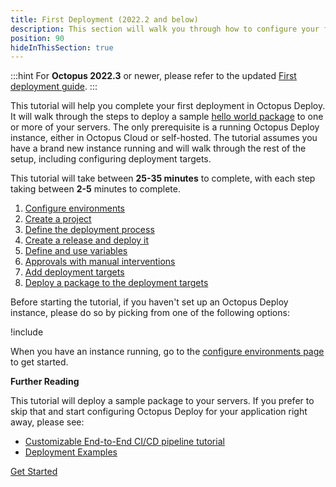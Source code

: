 ```yaml
---
title: First Deployment (2022.2 and below)
description: This section will walk you through how to configure your first deployment in Octopus Deploy.
position: 90
hideInThisSection: true
---
```


:::hint
For **Octopus 2022.3** or newer, please refer to the updated [First deployment guide](/docs/getting-started/first-deployment/index.md).
:::

This tutorial will help you complete your first deployment in Octopus Deploy.  It will walk through the steps to deploy a sample [hello world package](https://octopus.com/images/docs/hello-world.1.0.0.zip) to one or more of your servers.  The only prerequisite is a running Octopus Deploy instance, either in Octopus Cloud or self-hosted.  The tutorial assumes you have a brand new instance running and will walk through the rest of the setup, including configuring deployment targets.

This tutorial will take between **25-35 minutes** to complete, with each step taking between **2-5** minutes to complete.

1. [Configure environments](docs/getting-started/first-deployment/configure-environments.md)
2. [Create a project](docs/getting-started/first-deployment/create-projects.md)
3. [Define the deployment process](docs/getting-started/first-deployment/define-the-deployment-process.md)
4. [Create a release and deploy it](/docs/getting-started/first-deployment/create-and-deploy-a-release.md)
5. [Define and use variables](/docs/getting-started/first-deployment/define-and-use-variables.md)
6. [Approvals with manual interventions](/docs/getting-started/first-deployment/approvals-with-manual-interventions.md)
7. [Add deployment targets](/docs/getting-started/first-deployment/add-deployment-targets.md)
8. [Deploy a package to the deployment targets](/docs/getting-started/first-deployment/deploy-a-package.md)

Before starting the tutorial, if you haven't set up an Octopus Deploy instance, please do so by picking from one of the following options:

!include <octopus-deploy-setup-options>

When you have an instance running, go to the [configure environments page](docs/getting-started/first-deployment/configure-environments.md) to get started.

**Further Reading**

This tutorial will deploy a sample package to your servers.  If you prefer to skip that and start configuring Octopus Deploy for your application right away, please see:

- [Customizable End-to-End CI/CD pipeline tutorial](https://octopus.com/docs/guides)
- [Deployment Examples](/docs/deployments/index.md)

<span><a class="btn btn-success" href="/docs/getting-started/first-deployment/configure-environments">Get Started</a></span>